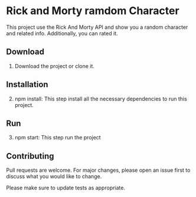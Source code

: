 # Rick and Morty ramdom Character

This project use the Rick And Morty API and show you a random character and related info. Additionally, you can rated it.

## Download

1. Download the project or clone it.

## Installation

2. npm install: This step install all the necessary dependencies to run this project.

## Run

3. npm start: This step run the project

## Contributing

Pull requests are welcome. For major changes, please open an issue first to discuss what you would like to change.

Please make sure to update tests as appropriate.
